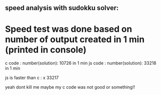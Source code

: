 ## speed analysis with sudokku solver:

# Speed test was done based on number of output created in 1 min (printed in console)

            
c code       : number(solution): 10726 in 1 min
js code      : number(solution): 33218 in 1 min
  
   js is faster than c : x 33217

yeah dont kill me maybe my c code was not good or something!!

